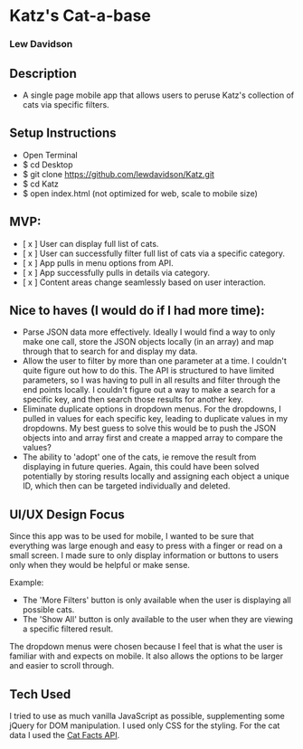 # Katz's Cat-a-base
### Lew Davidson

## Description
 * A single page mobile app that allows users to peruse Katz's collection of cats via specific filters.

## Setup Instructions
 * Open Terminal
 * $ cd Desktop
 * $ git clone https://github.com/lewdavidson/Katz.git
 * $ cd Katz
 * $ open index.html (not optimized for web, scale to mobile size)

## MVP:

- [ x ] User can display full list of cats.
- [ x ] User can successfully filter full list of cats via a specific category.
- [ x ] App pulls in menu options from API.
- [ x ] App successfully pulls in details via category.
- [ x ] Content areas change seamlessly based on user interaction.

## Nice to haves (I would do if I had more time):
- Parse JSON data more effectively. Ideally I would find a way to only make one call, store the JSON objects locally (in an array) and map through that to search for and display my data.
- Allow the user to filter by more than one parameter at a time. I couldn't quite figure out how to do this. The API is structured to have limited parameters, so I was having to pull in all results and filter through the end points locally. I couldn't figure out a way to make a search for a specific key, and then search those results for another key.
- Eliminate duplicate options in dropdown menus. For the dropdowns, I pulled in values for each specific key, leading to duplicate values in my dropdowns. My best guess to solve this would be to push the JSON objects into and array first and create a mapped array to compare the values?
- The ability to 'adopt' one of the cats, ie remove the result from displaying in future queries. Again, this could have been solved potentially by storing results locally and assigning each object a unique ID, which then can be targeted individually and deleted.

## UI/UX Design Focus

Since this app was to be used for mobile, I wanted to be sure that everything was large enough and easy to press with a finger or read on a small screen. I made sure to only display information or buttons to users only when they would be helpful or make sense.

Example:
- The 'More Filters' button is only available when the user is displaying all possible cats.
- The 'Show All' button is only available to the user when they are viewing a specific filtered result.

The dropdown menus were chosen because I feel that is what the user is familiar with and expects on mobile. It also allows the options to be larger and easier to scroll through.

## Tech Used

I tried to use as much vanilla JavaScript as possible, supplementing some jQuery for DOM manipulation. I used only CSS for the styling. For the cat data I used the [Cat Facts API](https://catfact.ninja/#!/Breeds/breed).
